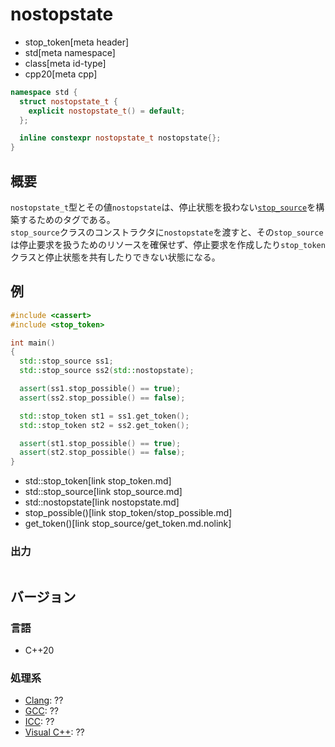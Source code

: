 # nostopstate
* stop_token[meta header]
* std[meta namespace]
* class[meta id-type]
* cpp20[meta cpp]

```cpp
namespace std {
  struct nostopstate_t {
    explicit nostopstate_t() = default;
  };

  inline constexpr nostopstate_t nostopstate{};
}
```

## 概要
`nostopstate_t`型とその値`nostopstate`は、停止状態を扱わない[`stop_source`](stop_source.md)を構築するためのタグである。  
`stop_source`クラスのコンストラクタに`nostopstate`を渡すと、その`stop_source`は停止要求を扱うためのリソースを確保せず、停止要求を作成したり`stop_token`クラスと停止状態を共有したりできない状態になる。


## 例
```cpp example
#include <cassert>
#include <stop_token>

int main()
{
  std::stop_source ss1;
  std::stop_source ss2(std::nostopstate);

  assert(ss1.stop_possible() == true);
  assert(ss2.stop_possible() == false);

  std::stop_token st1 = ss1.get_token();
  std::stop_token st2 = ss2.get_token();

  assert(st1.stop_possible() == true);
  assert(st2.stop_possible() == false);
}
```
* std::stop_token[link stop_token.md]
* std::stop_source[link stop_source.md]
* std::nostopstate[link nostopstate.md]
* stop_possible()[link stop_token/stop_possible.md]
* get_token()[link stop_source/get_token.md.nolink]

### 出力
```
```

## バージョン
### 言語
- C++20


### 処理系
- [Clang](/implementation.md#clang): ??
- [GCC](/implementation.md#gcc): ??
- [ICC](/implementation.md#icc): ??
- [Visual C++](/implementation.md#visual_cpp): ??

